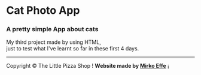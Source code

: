 # Cat Photo App #

<h3> A pretty simple App about cats</h3>

My third project made by using HTML, <br> just to test what I've learnt so far in these first 4 days.
<hr>
<footer>
<p>Copyright &copy; The Little Pizza Shop &excl; <strong>Website made by <a href="https://www.linkedin.com/in/mirko-fede/" target="_blank">Mirko Effe</a></strong> &iexcl;</p>
</footer>